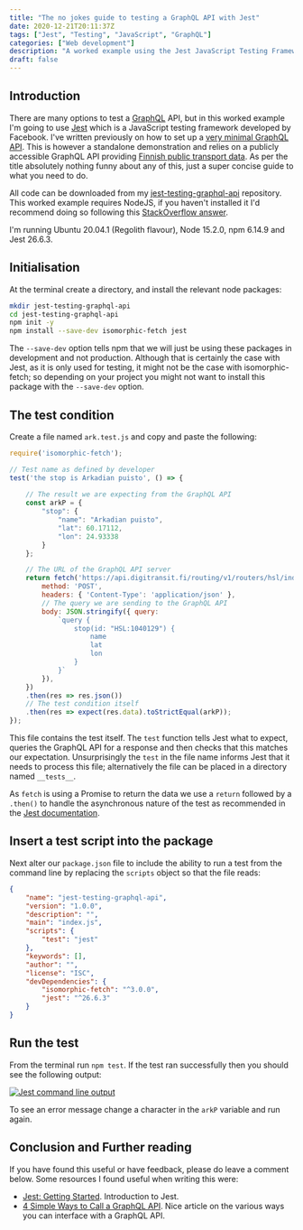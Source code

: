 ```yaml
---
title: "The no jokes guide to testing a GraphQL API with Jest"
date: 2020-12-21T20:11:37Z
tags: ["Jest", "Testing", "JavaScript", "GraphQL"]
categories: ["Web development"]
description: "A worked example using the Jest JavaScript Testing Framework to test a GraphQL API."
draft: false
---
```


## Introduction

There are many options to test a [GraphQL](https://graphql.org/) API, but in this worked example I'm going to use [Jest](https://jestjs.io/) which is a JavaScript testing framework developed by Facebook.  I've written previously on how to set up a [very minimal GraphQL API](https://www.preciouschicken.com/blog/posts/minimal-graphql-apollo-server/).  This is however a standalone demonstration and relies on a publicly accessible GraphQL API providing [Finnish public transport data](https://digitransit.fi/en/developers/).  As per the title absolutely nothing funny about any of this, just a super concise guide to what you need to do.

All code can be downloaded from my [jest-testing-graphql-api](https://github.com/PreciousChicken/jest-testing-graphql-api) repository.  This worked example requires NodeJS, if you haven't installed it I'd recommend doing so following this [StackOverflow answer](https://stackoverflow.com/a/24404451).

I'm running Ubuntu 20.04.1 (Regolith flavour), Node 15.2.0, npm 6.14.9 and Jest 26.6.3.

## Initialisation

At the terminal create a directory, and install the relevant node packages:

```bash
mkdir jest-testing-graphql-api
cd jest-testing-graphql-api
npm init -y
npm install --save-dev isomorphic-fetch jest 
```

The `--save-dev` option tells npm that we will just be using these packages in development and not production.  Although that is certainly the case with Jest, as it is only used for testing, it might not be the case with isomorphic-fetch; so depending on your project you might not want to install this package with the `--save-dev` option.

## The test condition

Create a file named `ark.test.js` and copy and paste the following:

```javascript
require('isomorphic-fetch');

// Test name as defined by developer
test('the stop is Arkadian puisto', () => {
	
	// The result we are expecting from the GraphQL API
	const arkP = {
		"stop": {
			"name": "Arkadian puisto", 
			"lat": 60.17112, 
			"lon": 24.93338
		}
	};

	// The URL of the GraphQL API server
	return fetch('https://api.digitransit.fi/routing/v1/routers/hsl/index/graphql', {
		method: 'POST',
		headers: { 'Content-Type': 'application/json' },
		// The query we are sending to the GraphQL API
		body: JSON.stringify({ query: 
			`query {
				stop(id: "HSL:1040129") {
					name
					lat
					lon
				}
			}` 
		}),
	})
	.then(res => res.json())
	// The test condition itself
	.then(res => expect(res.data).toStrictEqual(arkP));
});
```

This file contains the test itself.  The `test` function tells Jest what to expect, queries the GraphQL API for a response and then checks that this matches our expectation.  Unsurprisingly the `test` in the file name informs Jest that it needs to process this file; alternatively the file can be placed in a directory named `__tests__`.

As `fetch` is using a Promise to return the data we use a `return` followed by a `.then()` to handle the asynchronous nature of the test as recommended in the [Jest documentation](https://jestjs.io/docs/en/asynchronous#promises).

## Insert a test script into the package

Next alter our `package.json` file to include the ability to run a test from the command line by replacing the `scripts` object so that the file reads:

```json
{
	"name": "jest-testing-graphql-api",
	"version": "1.0.0",
	"description": "",
	"main": "index.js",
	"scripts": {
		"test": "jest"
	},
	"keywords": [],
	"author": "",
	"license": "ISC",
	"devDependencies": {
		"isomorphic-fetch": "^3.0.0",
		"jest": "^26.6.3"
	}
}
```

## Run the test

From the terminal run `npm test`.  If the test ran successfully then you should see the following output:

[![Jest command line output](https://www.preciouschicken.com/blog/images/jest-test.png)](https://www.preciouschicken.com/blog/images/jest-test.png)

To see an error message change a character in the `arkP` variable and run again.

## Conclusion and Further reading

If you have found this useful or have feedback, please do leave a comment below.  Some resources I found useful when writing this were:

- [Jest: Getting Started](https://jestjs.io/docs/en/getting-started).  Introduction to Jest.
- [4 Simple Ways to Call a GraphQL API](https://www.apollographql.com/blog/4-simple-ways-to-call-a-graphql-api-a6807bcdb355/).  Nice article on the various ways you can interface with a GraphQL API.

